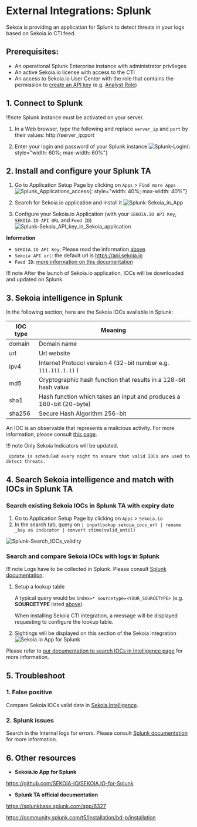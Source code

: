 # External Integrations: Splunk

Sekoia is providing an application for Splunk to detect threats in your logs based on Sekoia.io CTI feed.
 
## Prerequisites:

- An operational Splunk Enterprise instance with administrator privileges
- An active Sekoia.io license with access to the CTI
- An access to Sekoia.io User Center with the role that contains the permission to [create an API key](https://docs.sekoia.io/getting_started/manage_api_keys/) (e.g. [Analyst Role](https://docs.sekoia.io/getting_started/roles/#functionality-of-built-in-roles)) <a name="api_key"></a>


## 1. Connect to Splunk

!!!note
    Splunk instance must be activated on your server.

1. In a Web browser, type the following and replace `server_ip` and `port` by their values:
   http://server_ip:port
   
2. Enter your login and password of your Splunk instance
![Splunk-Login](/assets/intelligence_center/Splunk/Splunk-Login.png){: style="width: 60%; max-width: 60%"}

## 2.  Install and configure your Splunk TA

1. Go to Application Setup Page by clicking on `Apps` > `Find more Apps`
![Splunk_Applications_access](/assets/intelligence_center/Splunk/Splunk_Applications_access.png){: style="width: 40%; max-width: 40%"}
   
2. Search for Sekoia.io application and install it
![Splunk-Sekoia_in_App](/assets/intelligence_center/Splunk/Splunk-Sekoia_in_App.png)
   
3. Configure your Sekoia.io Application (with your `SEKOIA.IO API Key`, `SEKOIA.IO API URL`  and `Feed ID`)
![Splunk-Sekoia_API_key_in_Sekoia_application](/assets/intelligence_center/Splunk/Splunk-Sekoia_API_key_in_Sekoia_application.png)

**Information**

- `SEKOIA.IO API Key`: Please read the information [above](#api_key)
- `Sekoia API url`: the default url is https://api.sekoia.io
- `Feed ID`: [more information on this documentation](https://docs.sekoia.io/cti/features/consume/feeds/#feeds-listing)

!!! note
     After the launch of Sekoia.io application, IOCs will be downloaded and updated on Splunk.
        
## 3. Sekoia intelligence in Splunk

In the following section, here are the Sekoia IOCs available in Splunk: <a name="sourcetype"></a>

|IOC type|Meaning|
|--|--|
|domain| Domain name	|
|url	|  Url website 		|
|ipv4	| Internet Protocol version 4 (32-bit number e.g. `111.111.1.11` )		|
|md5	| Cryptographic hash function that results in a 128-bit hash value	|
|sha1	| Hash function which takes an input and produces a 160-bit (20-byte) 	|
|sha256| Secure Hash Algorithm 256-bit	|

An IOC is an observable that represents a malicious activity. For more information, please consult [this page](https://docs.sekoia.io/cti/features/consume/observables/).

!!! note
     Only Sekoia Indicators will be updated.
     
     Update is scheduled every night to ensure that valid IOCs are used to detect threats.

## 4. Search Sekoia intelligence and match with IOCs in Splunk TA

### Search existing Sekoia IOCs in Splunk TA with expiry date

1. Go to Application Setup Page by clicking on `Apps` > `Sekoia.io`
2. In the search tab, query on `| inputlookup sekoia_iocs_url | rename _key as indicator | convert ctime(valid_until)`

![Splunk-Search_IOCs_validity](/assets/intelligence_center/Splunk/Splunk-Search_IOCs_validity.png)

### Search and compare Sekoia IOCs with logs in Splunk

!!! note
     Logs have to be collected in Splunk. Please consult [Splunk documentation](https://www.splunk.com/en_us/blog/learn/centralized-logging.html).

1. Setup a lookup table
 
    A typical query would be `index=* sourcetype=<YOUR_SOURCETYPE>` (e.g. **SOURCETYPE** listed [above](#sourcetype)).
   
    When installing Sekoia CTI integration, a message will be displayed requesting to configure the lookup table.

2. Sightings will be displayed on this section of the Sekoia integration
![Sekoia.io App for Splunk](/assets/intelligence_center/splunk.png)

Please refer to [our documentation to search IOCs in Intelligence page](https://docs.sekoia.io/cti/features/consume/intelligence/#search-for-objects) for more information.

## 5. Troubleshoot

### 1. False positive

Compare Sekoia IOCs valid date in [Sekoia Intelligence](https://docs.sekoia.io/cti/features/consume/intelligence/#search-bars).

### 2. Splunk issues

Search in the Internal logs for errors. Please consult [Splunk documentation](https://docs.splunk.com/Documentation/Splunk/9.1.2/Troubleshooting/WhatSplunklogsaboutitself) for more information.

## 6. Other resources

- **Sekoia.io App for Splunk**

https://github.com/SEKOIA-IO/SEKOIA.IO-for-Splunk

- **Splunk TA official documentation**

https://splunkbase.splunk.com/app/6327

https://community.splunk.com/t5/Installation/bd-p/installation
